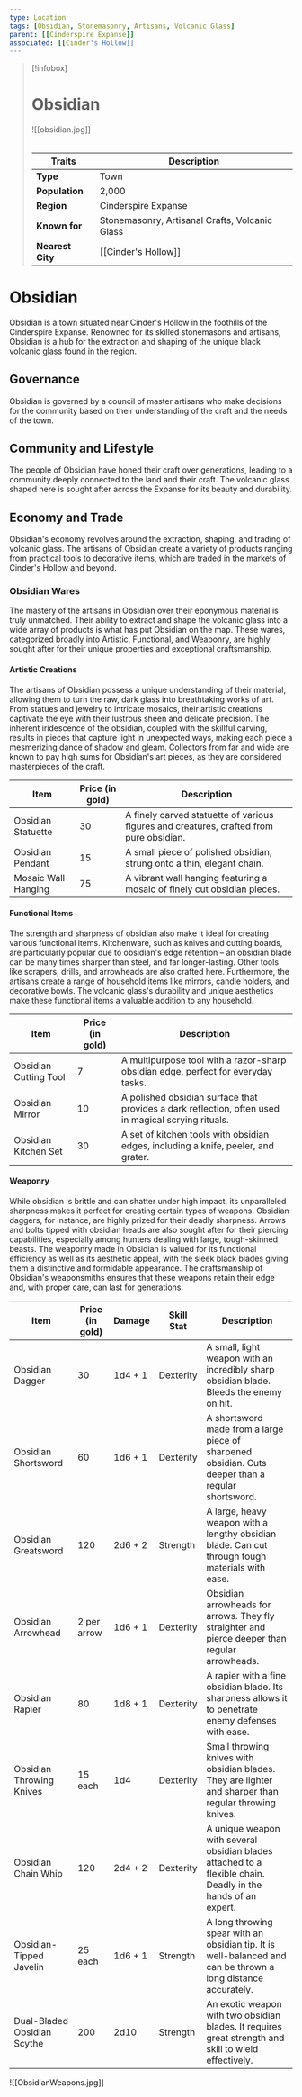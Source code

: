 ```yaml
---
type: Location
tags: [Obsidian, Stonemasonry, Artisans, Volcanic Glass]
parent: [[Cinderspire Expanse]]
associated: [[Cinder's Hollow]]
---
```

> [!infobox]
> # Obsidian
> ![[obsidian.jpg]]
> ######
> | Traits         | Description                                                                                                                           |
> | -------------- | ------------------------------------------------------------------------------------------------------------------------------------- |
> | **Type** | Town |
> | **Population** | 2,000 | 
> | **Region** | Cinderspire Expanse |
> | **Known for** | Stonemasonry, Artisanal Crafts, Volcanic Glass |
> | **Nearest City** | [[Cinder's Hollow]] |
# Obsidian

Obsidian is a town situated near Cinder's Hollow in the foothills of the Cinderspire Expanse. Renowned for its skilled stonemasons and artisans, Obsidian is a hub for the extraction and shaping of the unique black volcanic glass found in the region.

## Governance

Obsidian is governed by a council of master artisans who make decisions for the community based on their understanding of the craft and the needs of the town.

## Community and Lifestyle

The people of Obsidian have honed their craft over generations, leading to a community deeply connected to the land and their craft. The volcanic glass shaped here is sought after across the Expanse for its beauty and durability.

## Economy and Trade

Obsidian's economy revolves around the extraction, shaping, and trading of volcanic glass. The artisans of Obsidian create a variety of products ranging from practical tools to decorative items, which are traded in the markets of Cinder's Hollow and beyond.

### Obsidian Wares

The mastery of the artisans in Obsidian over their eponymous material is truly unmatched. Their ability to extract and shape the volcanic glass into a wide array of products is what has put Obsidian on the map. These wares, categorized broadly into Artistic, Functional, and Weaponry, are highly sought after for their unique properties and exceptional craftsmanship.

#### Artistic Creations

The artisans of Obsidian possess a unique understanding of their material, allowing them to turn the raw, dark glass into breathtaking works of art. From statues and jewelry to intricate mosaics, their artistic creations captivate the eye with their lustrous sheen and delicate precision. The inherent iridescence of the obsidian, coupled with the skillful carving, results in pieces that capture light in unexpected ways, making each piece a mesmerizing dance of shadow and gleam. Collectors from far and wide are known to pay high sums for Obsidian's art pieces, as they are considered masterpieces of the craft.

| Item                     | Price (in gold) | Description                                                                                    |
|--------------------------|-----------------|------------------------------------------------------------------------------------------------|
| Obsidian Statuette       | 30              | A finely carved statuette of various figures and creatures, crafted from pure obsidian.        |
| Obsidian Pendant         | 15              | A small piece of polished obsidian, strung onto a thin, elegant chain.                         |
| Mosaic Wall Hanging      | 75              | A vibrant wall hanging featuring a mosaic of finely cut obsidian pieces.                       |

#### Functional Items

The strength and sharpness of obsidian also make it ideal for creating various functional items. Kitchenware, such as knives and cutting boards, are particularly popular due to obsidian's edge retention – an obsidian blade can be many times sharper than steel, and far longer-lasting. Other tools like scrapers, drills, and arrowheads are also crafted here. Furthermore, the artisans create a range of household items like mirrors, candle holders, and decorative bowls. The volcanic glass's durability and unique aesthetics make these functional items a valuable addition to any household.

| Item                   | Price (in gold) | Description                                                                                          |
|------------------------|-----------------|------------------------------------------------------------------------------------------------------|
| Obsidian Cutting Tool  | 7               | A multipurpose tool with a razor-sharp obsidian edge, perfect for everyday tasks.                   |
| Obsidian Mirror        | 10              | A polished obsidian surface that provides a dark reflection, often used in magical scrying rituals. |
| Obsidian Kitchen Set   | 30              | A set of kitchen tools with obsidian edges, including a knife, peeler, and grater.                  |

#### Weaponry

While obsidian is brittle and can shatter under high impact, its unparalleled sharpness makes it perfect for creating certain types of weapons. Obsidian daggers, for instance, are highly prized for their deadly sharpness. Arrows and bolts tipped with obsidian heads are also sought after for their piercing capabilities, especially among hunters dealing with large, tough-skinned beasts. The weaponry made in Obsidian is valued for its functional efficiency as well as its aesthetic appeal, with the sleek black blades giving them a distinctive and formidable appearance. The craftsmanship of Obsidian's weaponsmiths ensures that these weapons retain their edge and, with proper care, can last for generations.

| Item                        | Price (in gold) | Damage  | Skill Stat | Description                                                                                                      |
|-----------------------------|-----------------|---------|------------|------------------------------------------------------------------------------------------------------------------|
| Obsidian Dagger             | 30              | 1d4 + 1 | Dexterity  | A small, light weapon with an incredibly sharp obsidian blade. Bleeds the enemy on hit.                           |
| Obsidian Shortsword         | 60              | 1d6 + 1 | Dexterity  | A shortsword made from a large piece of sharpened obsidian. Cuts deeper than a regular shortsword.               |
| Obsidian Greatsword         | 120             | 2d6 + 2 | Strength   | A large, heavy weapon with a lengthy obsidian blade. Can cut through tough materials with ease.                  |
| Obsidian Arrowhead          | 2 per arrow     | 1d6 + 1 | Dexterity  | Obsidian arrowheads for arrows. They fly straighter and pierce deeper than regular arrowheads.                   |
| Obsidian Rapier             | 80              | 1d8 + 1 | Dexterity  | A rapier with a fine obsidian blade. Its sharpness allows it to penetrate enemy defenses with ease.              |
| Obsidian Throwing Knives    | 15 each         | 1d4     | Dexterity  | Small throwing knives with obsidian blades. They are lighter and sharper than regular throwing knives.           |
| Obsidian Chain Whip         | 120             | 2d4 + 2 | Dexterity  | A unique weapon with several obsidian blades attached to a flexible chain. Deadly in the hands of an expert.     |
| Obsidian-Tipped Javelin     | 25 each         | 1d6 + 1 | Strength   | A long throwing spear with an obsidian tip. It is well-balanced and can be thrown a long distance accurately.    |
| Dual-Bladed Obsidian Scythe | 200             | 2d10    | Strength   | An exotic weapon with two obsidian blades. It requires great strength and skill to wield effectively.            |

![[ObsidianWeapons.jpg]]

